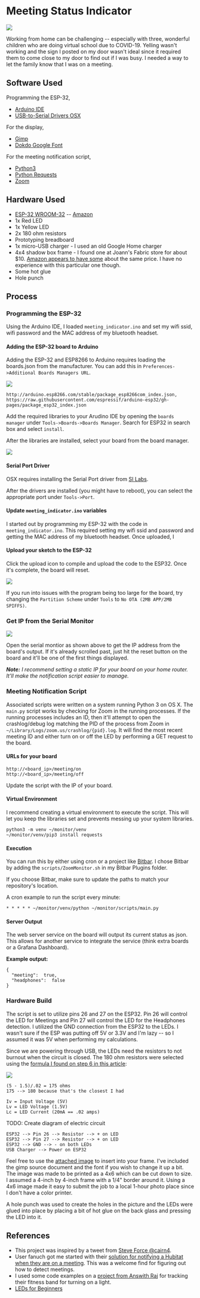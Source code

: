 # Meeting Status Indicator

![](./images/finished_product.jpg)

Working from home can be challenging -- especially with three, wonderful children who are doing virtual school due to COVID-19.  Yelling wasn't working and the sign I posted on my door wasn't ideal since it required them to come close to my door to find out if I was busy.  I needed a way to let the family know that I was on a meeting.

## Software Used

Programming the ESP-32,

* [Arduino IDE](https://www.arduino.cc/en/software)
* [USB-to-Serial Drivers OSX](https://www.silabs.com/developers/usb-to-uart-bridge-vcp-drivers)

For the display,
* [Gimp](https://www.gimp.org/)
* [Dokdo Google Font](https://fonts.google.com/specimen/Dokdo)

For the meeting notification script,
* [Python3](https://python.org)
* [Python Requests](https://requests.readthedocs.io/en/master/)
* [Zoom](https://zoom.us/)

## Hardware Used

* [ESP-32 WROOM-32](https://www.espressif.com/sites/default/files/documentation/esp32-wroom-32_datasheet_en.pdf) -- [Amazon](https://smile.amazon.com/HiLetgo-ESP-WROOM-32-Development-Microcontroller-Integrated/dp/B0718T232Z)
* 1x Red LED
* 1x Yellow LED
* 2x 180 ohm resistors
* Prototyping breadboard
* 1x micro-USB charger - I used an old Google Home charger
* 4x4 shadow box frame - I found one at Joann's Fabric store for about $10.  [Amazon appears to have some](https://smile.amazon.com/dp/B01GG5Y1HU/) about the same price.  I have no experience with this particular one though.
* Some hot glue
* Hole punch

## Process

### Programming the ESP-32

Using the Arduino IDE, I loaded `meeting_indicator.ino` and set my wifi ssid, wifi password and the MAC address of my bluetooth headset.

#### Adding the ESP-32 board to Arduino

Adding the ESP-32 and ESP8266 to Arduino requires loading the boards.json from the manufacturer.  You can add this in `Preferences->Additional Boards Managers URL`.

![](./images/arduino_boards.png)

```
http://arduino.esp8266.com/stable/package_esp8266com_index.json, https://raw.githubusercontent.com/espressif/arduino-esp32/gh-pages/package_esp32_index.json
```

Add the required libraries to your Arudino IDE by opening the `boards manager` under `Tools->Boards->Boards Manager`.  Search for ESP32 in search box and select `install`. 

After the libraries are installed, select your board from the board manager.

![](./images/arduino_select_board.png)

#### Serial Port Driver

OSX requires installing the Serial Port driver from [SI Labs](https://www.silabs.com/developers/usb-to-uart-bridge-vcp-drivers).

After the drivers are installed (you might have to reboot), you can select the appropriate port under `Tools->Port`.  

#### Update `meeting_indicator.ino` variables

I started out by programming my ESP-32 with the code in `meeting_indicator.ino`.  This required setting my wifi ssid and password and getting the MAC address of my bluetooth headset.  Once uploaded, I 

#### Upload your sketch to the ESP-32

Click the upload icon to compile and upload the code to the ESP32.  Once it's complete, the board will reset.  

![](./images/arduino_partition_scheme.png)

If you run into issues with the program being too large for the board, try changing the `Partition Scheme` under `Tools` to `No OTA (2MB APP/2MB SPIFFS)`.

### Get IP from the Serial Monitor

![](./images/arduino_serial_monitor.png)

Open the serial montior as shown above to get the IP address from the board's output.  If it's already scrolled past, just hit the reset button on the board and it'll be one of the first things displayed.

_**Note:** I recommend setting a static IP for your board on your home router.  It'll make the notification script easier to manage._

### Meeting Notification Script

Associated scripts were written on a system running Python 3 on OS X.  The `main.py` script works by checking for Zoom in the running processes.  If the running processes includes an ID, then it'll attempt to open the crashlog/debug log matching the PID of the process from Zoom in `~/Library/Logs/zoom.us/crashlog/{pid}.log`.  It will find the most recent meeting ID and either turn on or off the LED by performing a GET request to the board.

#### URLs for your board

```
http://<board_ip>/meeting/on
http://<board_ip>/meeting/off
```

Update the script with the IP of your board.  

#### Virtual Environment

I recommend creating a virtual environment to execute the script.  This will let you keep the libraries set and prevents messing up your system libraries.

```
python3 -m venv ~/monitor/venv
~/monitor/venv/pip3 install requests
```

#### Execution

You can run this by either using cron or a project like [Bitbar](https://github.com/matryer/bitbar).  I chose Bitbar by adding the `scripts/ZoomMonitor.sh` in my Bitbar Plugins folder.  

If you choose Bitbar, make sure to update the paths to match your repository's location.

A cron example to run the script every minute:
```
* * * * * ~/monitor/venv/python ~/monitor/scripts/main.py
```

#### Server Output 

The web server service on the board will output its current status as json.  This allows for another service to integrate the service (think extra boards or a Grafana Dashboard).

**Example output:**
```
{
  "meeting":  true, 
  "headphones":  false 
}
```

### Hardware Build

The script is set to utilize pins 26 and 27 on the ESP32.  Pin 26 will control the LED for Meetings and Pin 27 will control the LED for the Headphones detection. I utilized the GND connection from the ESP32 to the LEDs.  I wasn't sure if the ESP was putting off 5V or 3.3V and I'm lazy -- so I assumed it was 5V when performing my calculations.

Since we are powering through USB, the LEDs need the resistors to not burnout when the circuit is closed.  The 180 ohm resistors were selected using the [formula I found on step 6 in this article](https://www.instructables.com/LEDs-for-Beginners/):

![](https://render.githubusercontent.com/render/math?math=(Iv%20-%20Lv)/Lc%20=%20R)

```
(5 - 1.5)/.02 = 175 ohms
175 --> 180 because that's the closest I had

Iv = Input Voltage (5V)
Lv = LED Voltage (1.5V)
Lc = LED Current (20mA == .02 amps)
```

TODO: Create diagram of electric circuit

```
ESP32 --> Pin 26 --> Resistor --> + on LED
ESP32 --> Pin 27 --> Resistor --> + on LED
ESP32 --> GND --> - on both LEDs
USB Charger --> Power on ESP32
```

Feel free to use the [attached image](images/gimp_photo.png) to insert into your frame.  I've included the gimp source document and the font if you wish to change it up a bit.  The image was made to be printed as a 4x6 which can be cut down to size.  I assumed a 4-inch by 4-inch frame with a 1/4" border around it.  Using a 4x6 image made it easy to submit the job to a local 1-hour photo place since I don't have a color printer.

A hole punch was used to create the holes in the picture and the LEDs were glued into place by placing a bit of hot glue on the back glass and pressing the LED into it. 

## References

* This project was inspired by a tweet from [Steve Force @cairn4](https://twitter.com/cairn4/status/1245539977993355265).
* User fanuch got me started with their [solution for notifying a Hubitat when they are on a meeting](https://community.home-assistant.io/t/zoom-meeting-monitoring-to-ha/246336).  This was a welcome find for figuring out how to detect meetings.
* I used some code examples on a [project from Answith Raj](https://circuitdigest.com/microcontroller-projects/esp32-ble-client-connecting-to-fitness-band-to-trigger-light) for tracking their fitness band for turning on a light.
* [LEDs for Beginners](https://www.instructables.com/LEDs-for-Beginners/)
